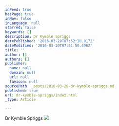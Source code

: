 ```yaml
---
inFeed: true
hasPage: true
inNav: false
inLanguage: null
starred: false
keywords: []
description: Dr Kymble Spriggs
datePublished: '2016-03-20T07:52:18.017Z'
dateModified: '2016-03-20T07:51:50.496Z'
title: ''
author: []
authors: []
publisher:
  name: null
  domain: null
  url: null
  favicon: null
sourcePath: _posts/2016-03-20-dr-kymble-spriggs.md
published: true
url: dr-kymble-spriggs/index.html
_type: Article

---
```

Dr Kymble Spriggs
![](https://the-grid-user-content.s3-us-west-2.amazonaws.com/cc6f8403-2091-4da3-aed7-d0249d75cee8.jpg)